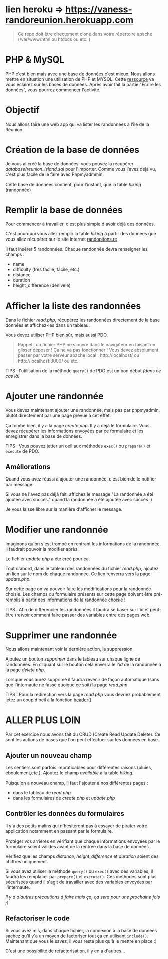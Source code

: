 # lien heroku => https://vaness-randoreunion.herokuapp.com

> Ce repo doit être directement cloné dans votre répertoire apache (/var/www/html ou htdocs ou etc. )

# PHP & MySQL

PHP c'est bien mais avec une base de données c'est mieux. Nous allons mettre en situation
une utilisation de PHP et MYSQL.
Cette [ressource](https://openclassrooms.com/courses/concevez-votre-site-web-avec-php-et-mysql/presentation-des-bases-de-donnees-2) va vous éclairez sur les bases de données.
Après avoir fait la partie "Écrire les données", vous pourrez commencer l'activité.

# Objectif

Nous allons faire une web app qui va lister les randonnées à l'île de la Réunion.

# Création de la base de données
Je vous ai créé la base de données. vous pouvez la récupérer *database/reunion_island.sql* pour l'importer. Comme vous l'avez déjà vu, c'est plus facile de le faire avec Phpmyadmmin.

Cette base de données contient, pour l'instant, que la table *hiking* (randonnée)

# Remplir la base de données

Pour commencer à travailler, c'est plus simple d'avoir déjà des données.

C'est pourquoi vous allez remplir la table *hiking* à partir des données que
vous allez récupérer sur le site internet [randopitons.re](https://www.randopitons.re)

Il faut insérer 5 randonnées. Chaque randonnée devra renseigner les champs :
* name
* difficulty (très facile, facile, etc.)
* distance
* duration
* height_difference (dénivelé)

# Afficher la liste des randonnées

Dans le fichier *read.php*, récupérez les randonnées directement de la base données et affichez-les dans un tableau.

Vous devez utiliser PHP bien sûr, mais aussi PDO.

> Rappel : un fichier PHP ne s'ouvre dans le navigateur en faisant un glisser déposer ! Ça ne va pas fonctionner !
Vous devez absolument passer par votre serveur apache local : http://localhost/ ou http://localhost:8000/ ou etc.

TIPS : l'utilisation de la méthode ```query()``` de PDO est un bon début *(dans ce cas là)*

# Ajouter une randonnée

Vous devez maintenant ajouter une randonnée, mais pas par phpmyadmin, plutôt directement par une page prévue à cet effet.

Ça tombe bien, il y a la page *create.php*. Il y a déjà le formulaire. Vous devez récupérer les informations envoyées par ce formulaire et les enregistrer
dans la base de données.

TIPS : Vous pouvez jetter un oeil aux méthodes ```exec()``` ou ```prepare()``` et ```execute``` de PDO.

## Améliorations

Quand vous avez réussi à ajouter une randonnée, c'est bien de le notifier par message.

Si vous ne l'avez pas déjà fait, affichez le message "La randonnée a été ajoutée avec succès." quand la randonnée a été ajoutée avec succès :)

Je vous laisse libre sur la manière d'afficher le message.

# Modifier une randonnée

Imaginons qu'on s'est trompé en rentrant les informations de la randonnée, il faudrait pouvoir la modifier après.

Le fichier *update.php* a été créé pour ça.

Tout d'abord, dans le tableau des randonnées du fichier *read.php*, ajoutez un lien sur le nom de chaque randonnée. Ce lien renverra vers la page *update.php*.

Sur cette page on va pouvoir faire les modifications pour la randonnée choisie. Les champs du formulaire présents sur cette page doivent être pré-remplis à partir
des informations de la randonnée choisie !

TIPS : Afin de différencier les randonnées il faudra se baser sur l'id et peut-être (re)voir comment faire passer des variables entre des pages web.

# Supprimer une randonnée

Nous allons maintenant voir la dernière action, la suppression.

Ajoutez un bouton *supprimer* dans le tableau sur chaque ligne de randonnées. En cliquant sur le bouton cela enverra le l'*id* de la randonnée à la page *delete.php*.

Lorsque vous aurez supprimé il faudra revenir de façon automatique (sans que l'internaute ne fasse quoique ce soit) la page *read.php*.

TIPS : Pour la redirection vers la page *read.php* vous devriez probablement jetez un coup d'oeil à la fonction [header()](http://php.net/manual/fr/function.header.php)

# ALLER PLUS LOIN

Par cet exercice nous avons fait du CRUD (Create Read Update Delete). Ce sont les actions de bases que l'on peut effectuer sur les données en base.

## Ajouter un nouveau champ

Les sentiers sont parfois impraticables pour différentes raisons (pluies, éboulement,etc.). Ajoutez le champ *available* à la table *hiking*.

Puisqu'on a nouveau champ, il faut l'ajouter à nos différentes pages :
* dans le tableau de *read.php*
* dans les formulaires de *create.php* et *update.php*

## Contrôler les données du formulaires

Il y'a des petits malins qui n'hésiteront pas à essayer de pirater votre application notamment en passant par le formulaire.

Protéger vos arrières en vérifiant que chaque informations envoyées par le formulaire soient valides avant de la rentrée dans la base de données.

Vérifiez que les champs *distance*, *height_difference* et *duration* soient des chiffres uniquement.

Si vous avez utiliser la méthode ```query()``` ou ```exec()``` avec des variables, il faudra les remplacer par ```prepare()``` et ```execute()```. Ces méthodes sont plus sécurisées quand il s'agit de travailler avec des variables envoyées par l'internaute.

*Il y a d'autres précautions à faire mais ça, ça sera pour une prochaine fois ;)*

## Refactoriser le code

Si vous avez mis, dans chaque fichier, la connexion à la base de données sachez qu'il y'a un moyen de factoriser tout ça en utilisant ```include()```. Maintenant que vous le savez, il vous reste plus qu'à le mettre en place :)

C'est une possibilité de refactorisation, il y en a d'autres...
